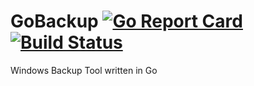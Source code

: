 # GoBackup [![Go Report Card](https://goreportcard.com/badge/github.com/imcpwn/gobackup)](https://goreportcard.com/report/github.com/imcpwn/gobackup) [![Build Status](https://travis-ci.org/IMcPwn/GoBackup.svg?branch=master)](https://travis-ci.org/IMcPwn/GoBackup)
Windows Backup Tool written in Go
